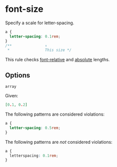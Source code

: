 # font-size

Specify a scale for letter-spacing.

```css
a {
  letter-spacing: 0.1rem;
}
/**               ↑
 *                This size */
```

This rule checks [font-relative](https://drafts.csswg.org/css-values-4/#font-relative-lengths) and [absolute](https://drafts.csswg.org/css-values-4/#absolute-lengths) lengths.

## Options

`array`

Given:

```json
[0.1, 0.2]
```

The following patterns are considered violations:

```css
a {
  letter-spacing: 0.5rem;
}
```

The following patterns are _not_ considered violations:

```css
a {
  letterspacing: 0.1rem;
}
```
